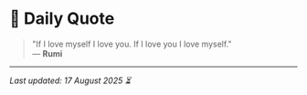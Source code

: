 # 📜 Daily Quote

> "If I love myself I love you. If I love you I love myself."  
> — **Rumi**

---

_Last updated: 17 August 2025 ⏳_

